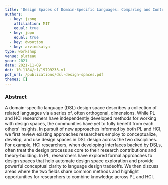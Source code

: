 ```yaml
---
title: 'Design Spaces of Domain-Specific Languages: Comparing and Contrasting Approaches in PL and HCI'
authors:
  - key: jzong
    affiliation: MIT
    equal: true
  - key: jopo
    equal: true
  - key: dwootton
  - key: arvindsatya
type: workshop
venue: plateau
year: 2021
date: 2021-11-09
doi: 10.1184/r1/19799233.v1
pdf_url: /publications/dsl-design-spaces.pdf
themes: []
---
```


### Abstract

A domain-specific language (DSL) design space describes a collection of related languages via a series of, often orthogonal, dimensions. While PL and HCI researchers have independently developed methods for working with design spaces, the communities have yet to fully benefit from each others’ insights. In pursuit of new approaches informed by both PL and HCI, we first review existing approaches researchers employ to conceptualize, develop, and use design spaces in DSL design across the two disciplines. For example, HCI researchers, when developing interfaces backed by DSLs, often treat the design process as core to their research contributions and theory-building. In PL, researchers have explored formal approaches to design spaces that help automate design space exploration and provide powerful conceptual clarity to language design tradeoffs. We then discuss areas where the two fields share common methods and highlight opportunities for researchers to combine knowledge across PL and HCI.
